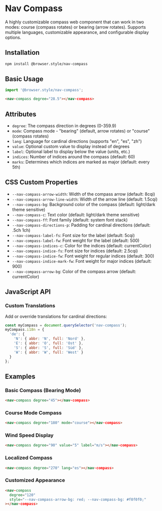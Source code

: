 # Nav Compass

A highly customizable compass web component that can work in two modes: course (compass rotates) or bearing (arrow rotates). Supports multiple languages, customizable appearance, and configurable display options.

## Installation

```bash
npm install @browser.style/nav-compass
```

## Basic Usage

```javascript
import '@browser.style/nav-compass';
```

```html
<nav-compass degree="28.5"></nav-compass>
```

## Attributes

- `degree`: The compass direction in degrees (0-359.9)
- `mode`: Compass mode - "bearing" (default, arrow rotates) or "course" (compass rotates)
- `lang`: Language for cardinal directions (supports "en", "es", "zh")
- `value`: Optional custom value to display instead of degrees
- `label`: Optional label to display below the value (units, etc.)
- `indices`: Number of indices around the compass (default: 60)
- `marks`: Determines which indices are marked as major (default: every 5th)

## CSS Custom Properties

- `--nav-compass-arrow-width`: Width of the compass arrow (default: 8cqi)
- `--nav-compass-arrow-line-width`: Width of the arrow line (default: 1.5cqi)
- `--nav-compass-bg`: Background color of the compass (default: light/dark theme sensitive)
- `--nav-compass-c`: Text color (default: light/dark theme sensitive)
- `--nav-compass-ff`: Font family (default: system font stack)
- `--nav-compass-directions-p`: Padding for cardinal directions (default: .5ch 1ch)
- `--nav-compass-label-fs`: Font size for the label (default: 5cqi)
- `--nav-compass-label-fw`: Font weight for the label (default: 500)
- `--nav-compass-indices-c`: Color for the indices (default: currentColor)
- `--nav-compass-indice-fs`: Font size for indices (default: 2.5cqi)
- `--nav-compass-indice-fw`: Font weight for regular indices (default: 300)
- `--nav-compass-indice-mark-fw`: Font weight for major indices (default: 900)
- `--nav-compass-arrow-bg`: Color of the compass arrow (default: currentColor)

## JavaScript API

### Custom Translations

Add or override translations for cardinal directions:

```javascript
const myCompass = document.querySelector('nav-compass');
myCompass.i18n = {
  'de': { 
    'N': { abbr: 'N', full: 'Nord' }, 
    'E': { abbr: 'O', full: 'Ost' }, 
    'S': { abbr: 'S', full: 'Süd' }, 
    'W': { abbr: 'W', full: 'West' } 
  }
};
```

## Examples

### Basic Compass (Bearing Mode)
```html
<nav-compass degree="45"></nav-compass>
```

### Course Mode Compass
```html
<nav-compass degree="180" mode="course"></nav-compass>
```

### Wind Speed Display
```html
<nav-compass degree="90" value="5" label="m/s"></nav-compass>
```

### Localized Compass
```html
<nav-compass degree="270" lang="es"></nav-compass>
```

### Customized Appearance
```html
<nav-compass 
  degree="120" 
  style="--nav-compass-arrow-bg: red; --nav-compass-bg: #f0f0f0;"
></nav-compass>
```
